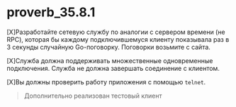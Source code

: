 # proverb_35.8.1

[X]Разработайте сетевую службу по аналогии с сервером времени (не RPC), которая бы каждому подключившемуся клиенту показывала раз в 3 секунды случайную Go-поговорку. Поговорки возьмите с сайта.

[X]Служба должна поддерживать множественные одновременные подключения. Служба не должна завершать соединение с клиентом.

[X]Вы должны проверить работу приложения с помощью `telnet`.

> Дополнительно реализован тестовый клиент